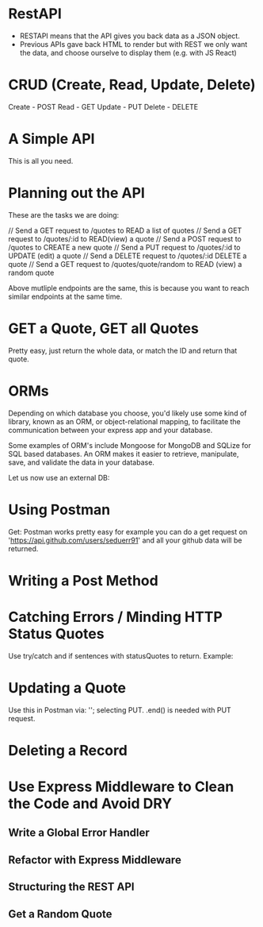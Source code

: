 # RestAPI

- RESTAPI means that the API gives you back data as a JSON object. 
- Previous APIs gave back HTML to render but with REST we only want the data, and choose ourselve to display them (e.g. with JS React)

# CRUD (Create, Read, Update, Delete)

Create - POST
Read - GET
Update - PUT
Delete - DELETE

# A Simple API

This is all you need.

<script>
const express = require('express');
const app = express();
app.get('/greetings', (req, res)=>{
    res.json({greeting: 'Hello World!'});
});
app.listen(3000, () => console.log('Quote API listening on port 3000!'));
</script>

# Planning out the API

These are the tasks we are doing:

// Send a GET request to /quotes to READ a list of quotes
// Send a GET request to /quotes/:id to READ(view) a quote
// Send a POST request to /quotes to  CREATE a new quote 
// Send a PUT request to /quotes/:id to UPDATE (edit) a quote
// Send a DELETE request to /quotes/:id DELETE a quote 
// Send a GET request to /quotes/quote/random to READ (view) a random quote

Above mutliple endpoints are the same, this is because you want to reach similar endpoints at the same time.

# GET a Quote, GET all Quotes

Pretty easy, just return the whole data, or match the ID and return that quote.

<script>
// Setting up express
const express = require('express');
const app = express();

// Send a GET request to /quotes to READ a list of quotes
app.get('/quotes', (req, res)=>{
    res.json(data);
});

// Send a GET request to /quotes/:id to READ(view) a quote
app.get('/quotes/:id', (req, res)=>{ // colon tells that it is a URL parameter
// print with console.log(req.params.id) >>> you have access to the id sent by the client
    const quote = data.quotes.find(quote => quote.id == req.params.id); // find quotes in db
    res.json(quote);
});
</script>

# ORMs

Depending on which database you choose, you'd likely use some kind of library, known as an ORM, or object-relational mapping, to facilitate the communication between your express app and your database.

Some examples of ORM's include Mongoose for MongoDB and SQLize for SQL based databases.
An ORM makes it easier to retrieve, manipulate, save, and validate the data in your database.

Let us now use an external DB:

<script>
// Setting up express
const express = require('express');
const app = express();
const records = require('./records');

// Send a GET request to /quotes to READ a list of quotes
app.get('/quotes', async (req, res)=>{
    const quotes = await records.getQuotes();
    res.json(quotes);
});

// Send a GET request to /quotes/:id to READ(view) a quote
app.get('/quotes:id', async (req, res)=>{
  const quotes = await records.getQuote(req.params.id);
  res.json(quote);
}
</script>

# Using Postman

Get: Postman works pretty easy for example you can do a get request on 
'https://api.github.com/users/seduerr91' and all your github data will be returned.

# Writing a Post Method

<script>

app.use(express.json()) // needs to be called to return the post as middleware, was needed to be appended on top

app.post('/quotes', async (req, res) =>{
    const quote = await records.createQuotes({
        quote: req.body.quote,
        author: req.body.author
    });
    res.json(quote);
});
</script>

# Catching Errors / Minding HTTP Status Quotes

Use try/catch and if sentences with statusQuotes to return. Example:

<script>
// Send a GET request to /quotes/:id to READ(view) a quote
router.get('/quotes/:id', asyncHandler(async (req, res)=>{
    const quote = await records.getQuote(req.params.id);

    if(quote){
        res.json(quote);
    } else {
        res.status(404).json({message: "Quote not found."}); // status is easily added
    }
}));
</script>

# Updating a Quote



<script>
// Send a PUT request to /quotes/:id to UPDATE (edit) a quote
router.put('/quotes/:id', asyncHandler(async(req,res) => {
    const quote = await records.getQuote(req.params.id);
    if(quote){
        quote.quote = req.body.quote;
        quote.author = req.body.author;

        await records.updateQuote(quote);
        res.status(204).end();
    } else {
        res.status(404).json({message: "Quote Not Found"});
    }
}));
</script>

Use this in Postman via: ''; selecting PUT.
.end() is needed with PUT request.

# Deleting a Record

<script>
// Send a DELETE request to /quotes/:id DELETE a quote 
router.delete("/quotes/:id", asyncHandler(async(req,res, next) => {
    const quote = await records.getQuote(req.params.id);
    await records.deleteQuote(quote);
    res.status(204).end();
}));
</script>

# Use Express Middleware to Clean the Code and Avoid DRY

## Write a Global Error Handler

## Refactor with Express Middleware

## Structuring the REST API

## Get a Random Quote
